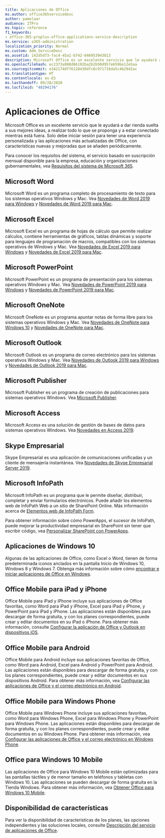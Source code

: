 ```yaml
---
title: Aplicaciones de Office
ms.author: office365servicedesc
author: pamelaar
audience: ITPro
ms.topic: reference
f1_keywords:
- office-365-proplus-office-applications-service-description
ms.service: o365-administration
localization_priority: Normal
ms.custom: Adm_ServiceDesc
ms.assetid: 142d5d73-fac4-45a1-b742-846953943813
description: Microsoft Office es un excelente servicio que le ayudará a dar rienda suelta a sus mejores ideas, a realizar todo lo que se proponga y a estar conectado mientras está fuera. Solo debe iniciar sesión para tener una experiencia personalizada y las aplicaciones más actualizadas de Office, con características nuevas y mejoradas que se añaden periódicamente.
ms.openlocfilehash: ec2373a988d66102ba2b2b50d957e659be12e5aa
ms.sourcegitcommit: e342174df76128430dfc8c971716da5c4b2942ac
ms.translationtype: HT
ms.contentlocale: es-ES
ms.lasthandoff: 09/28/2020
ms.locfileid: "48294176"
---
```

# <a name="office-applications"></a>Aplicaciones de Office

Microsoft Office es un excelente servicio que le ayudará a dar rienda suelta a sus mejores ideas, a realizar todo lo que se proponga y a estar conectado mientras está fuera. Solo debe iniciar sesión para tener una experiencia personalizada y las aplicaciones más actualizadas de Office, con características nuevas y mejoradas que se añaden periódicamente.
  
Para conocer los requisitos del sistema, el servicio basado en suscripción mensual disponible para la empresa, educación y organizaciones gubernamentales, vea [Requisitos del sistema de Microsoft 365](https://products.office.com/office-system-requirements/#Office365forBEG).
  
## <a name="microsoft-word"></a>Microsoft Word

Microsoft Word es un programa completo de procesamiento de texto para los sistemas operativos Windows y Mac. Vea [Novedades de Word 2019 para Windows](https://support.office.com/article/what-s-new-in-word-2019-for-windows-d3d31e5e-2bb8-4433-80bb-08279beef4b3) y [Novedades de Word 2019 para Mac](https://support.office.com/article/what-s-new-in-word-2019-for-mac-247e0cd4-a758-4b42-a157-42eb8853aef5).
  
## <a name="microsoft-excel"></a>Microsoft Excel

Microsoft Excel es un programa de hojas de cálculo que permite realizar cálculos, contiene herramientas de gráficos, tablas dinámicas y soporte para lenguajes de programación de macros, compatibles con los sistemas operativos de Windows y Mac. Vea [Novedades de Excel 2019 para Windows](https://support.office.com/article/what-s-new-in-excel-2019-for-windows-5a201203-1155-4055-82a5-82bf0994631f) y [Novedades de Excel 2019 para Mac](https://support.office.com/article/what-s-new-in-excel-2019-for-mac-5ce129d3-9e5c-417f-9545-fb6f7b72674d).
  
## <a name="microsoft-powerpoint"></a>Microsoft PowerPoint

Microsoft PowerPoint es un programa de presentación para los sistemas operativos Windows y Mac. Vea [Novedades de PowerPoint 2019 para Windows](https://support.office.com/article/what-s-new-in-powerpoint-2019-for-windows-8355a56a-f643-42d2-8454-784fa9b3d109) y [Novedades de PowerPoint 2019 para Mac](https://support.office.com/article/what-s-new-in-powerpoint-2019-for-mac-5038ba79-48c5-40f0-adff-11489e5d6fed).
  
## <a name="microsoft-onenote"></a>Microsoft OneNote

Microsoft OneNote es un programa apuntar notas de forma libre para los sistemas operativos Windows y Mac. Vea [Novedades de OneNote para Windows 10](https://support.office.com/article/what-s-new-in-onenote-for-windows-10-1477d5de-f4fd-4943-b18a-ff17091161ea) y [Novedades de OneNote para Mac](https://support.office.com/article/see-what-s-new-in-onenote-for-mac-c82d3f15-252f-452a-89ba-e09fbe418829).
  
## <a name="microsoft-outlook"></a>Microsoft Outlook

Microsoft Outlook es un programa de correo electrónico para los sistemas operativos Windows y Mac. Vea [Novedades de Outlook 2019 para Windows](https://support.office.com/article/what-s-new-in-outlook-2019-for-windows-0c64df36-0908-4ff6-a7fc-573a62800525) y [Novedades de Outlook 2019 para Mac](https://support.office.com/article/what-s-new-in-outlook-2019-for-mac-05736033-f99e-4cb2-88aa-01e979b0736b).
  
## <a name="microsoft-publisher"></a>Microsoft Publisher

Microsoft Publisher es un programa de creación de publicaciones para sistemas operativos Windows. Vea [Microsoft Publisher](https://products.office.com/publisher).
  
## <a name="microsoft-access"></a>Microsoft Access

Microsoft Access es una solución de gestión de bases de datos para sistemas operativos Windows. Vea [Novedades en Access 2019](https://support.office.com/article/what-s-new-in-access-2019-f52c5317-3494-4105-9c56-5a2abb8e0f87).
  
## <a name="skype-for-business"></a>Skype Empresarial

Skype Empresarial es una aplicación de comunicaciones unificadas y un cliente de mensajería instantánea. Vea [Novedades de Skype Empresarial Server 2019](https://docs.microsoft.com/skypeforbusiness/whats-new).
  
## <a name="microsoft-infopath"></a>Microsoft InfoPath

Microsoft InfoPath es un programa que le permite diseñar, distribuir, completar y enviar formularios electrónicos. Puede añadir los elementos web de InfoPath Web a un sitio de SharePoint Online. Más información acerca de [Elementos web de InfoPath Form](https://go.microsoft.com/fwlink/p/?LinkId=271687).

Para obtener información sobre cómo PowerApps, el sucesor de InfoPath, puede mejorar la productividad empresarial en SharePoint sin tener que escribir código, vea [Personalizar SharePoint con PowerApps](https://powerapps.microsoft.com/infopath/).
  
## <a name="windows-10-apps"></a>Aplicaciones de Windows 10

Algunas de las aplicaciones de Office, como Excel o Word, tienen de forma predeterminada iconos anclados en la pantalla Inicio de Windows 10, Windows 8 y Windows 7. Obtenga más información sobre cómo [encontrar e iniciar aplicaciones de Office en Windows](https://support.microsoft.com/office/907ce545-6ae8-459b-8d9d-de6764a635d6).
  
## <a name="office-mobile-for-ipadiphone"></a>Office Mobile para iPad y iPhone

Office Mobile para iPad y iPhone incluye sus aplicaciones de Office favoritas, como Word para iPad y iPhone, Excel para iPad y iPhone, y PowerPoint para iPad y iPhone. Las aplicaciones están disponibles para descargar de forma gratuita, y con los planes correspondientes, puede crear y editar documentos en su iPad o iPhone. Para obtener más información, consulte [Configurar la aplicación de Office y Outlook en dispositivos iOS](https://support.microsoft.com/office/0402b37e-49c4-4419-a030-f34c2013041f).

## <a name="office-mobile-for-android"></a>Office Mobile para Android

Office Mobile para Android incluye sus aplicaciones favoritas de Office, como Word para Android, Excel para Android y PowerPoint para Android. Las aplicaciones están disponibles para descargar de forma gratuita, y con los planes correspondientes, puede crear y editar documentos en sus dispositivos Android. Para obtener más información, vea [Configurar las aplicaciones de Office y el correo electrónico en Android](https://support.office.com/article/6ef2ebf2-fc2d-474a-be4a-5a801365c87f).

## <a name="office-mobile-for-windows-phone"></a>Office Mobile para Windows Phone

Office Mobile para Windows Phone incluye sus aplicaciones favoritas, como Word para Windows Phone, Excel para Windows Phone y PowerPoint para Windows Phone. Las aplicaciones están disponibles para descargar de forma gratuita, y con los planes correspondientes, puede crear y editar documentos en su Windows Phone. Para obtener más información, vea [Configurar las aplicaciones de Office y el correo electrónico en Windows Phone](https://support.office.com/article/9bccc8b8-a321-4d0d-a45e-6e06a3438e43).

## <a name="office-for-windows-10-mobile"></a>Office para Windows 10 Mobile

Las aplicaciones de Office para Windows 10 Mobile están optimizadas para las pantallas táctiles y de menor tamaño en teléfonos y tabletas con Windows 10. Las aplicaciones se pueden descargar de forma gratuita en la Tienda Windows. Para obtener más información, vea [Obtener Office para Windows 10 Mobile](https://products.office.com/mobile/office-mobile-apps-for-windows).
  
## <a name="feature-availability"></a>Disponibilidad de características

Para ver la disponibilidad de características de los planes, las opciones independientes y las soluciones locales, consulte [Descripción del servicio de aplicaciones de Office](office-applications-service-description.md).
  